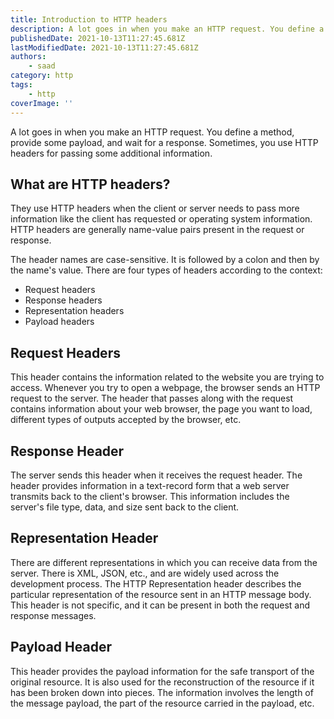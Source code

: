 ```yaml
---
title: Introduction to HTTP headers
description: A lot goes in when you make an HTTP request. You define a method, provide some payload, and wait for a response.
publishedDate: 2021-10-13T11:27:45.681Z
lastModifiedDate: 2021-10-13T11:27:45.681Z
authors:
    - saad
category: http
tags:
    - http
coverImage: ''
---
```


<Lead>
	A lot goes in when you make an HTTP request. You define a method, provide
	some payload, and wait for a response. Sometimes, you use HTTP headers for
	passing some additional information.
</Lead>

## What are HTTP headers?

They use HTTP headers when the client or server needs to pass more information like the client has requested or operating system information. HTTP headers are generally name-value pairs present in the request or response.

The header names are case-sensitive. It is followed by a colon and then by the name's value. There are four types of headers according to the context:

-   Request headers
-   Response headers
-   Representation headers
-   Payload headers

## Request Headers

This header contains the information related to the website you are trying to access. Whenever you try to open a webpage, the browser sends an HTTP request to the server. The header that passes along with the request contains information about your web browser, the page you want to load, different types of outputs accepted by the browser, etc.

## Response Header

The server sends this header when it receives the request header. The header provides information in a text-record form that a web server transmits back to the client's browser. This information includes the server's file type, data, and size sent back to the client.

## Representation Header

There are different representations in which you can receive data from the server. There is XML, JSON, etc., and are widely used across the development process. The HTTP Representation header describes the particular representation of the resource sent in an HTTP message body. This header is not specific, and it can be present in both the request and response messages.

## Payload Header

This header provides the payload information for the safe transport of the original resource. It is also used for the reconstruction of the resource if it has been broken down into pieces. The information involves the length of the message payload, the part of the resource carried in the payload, etc.
